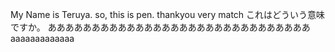 My Name is Teruya.
so, this is pen.
thankyou very match
これはどういう意味ですか。
ああああああああああああああああああああああああああああああ
aaaaaaaaaaaaa
